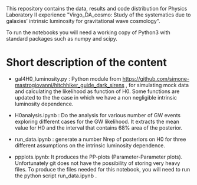 This repository contains the data, results and code distribution for Physics Laboratory II experience "Virgo_DA_cosmo: Study of the systematics due to galaxies’ intrinsic luminosity for gravitational wave cosmology".

To run the notebooks you will need a working copy of Python3 with standard packages such as numpy and scipy.

# Short description of the content

- gal4H0_luminosity.py : Python module from https://github.com/simone-mastrogiovanni/hitchhiker_guide_dark_sirens , for simulating mock data and calculating the likelihood as function of H0. Some functions are updated to the the case in which we have a non negligible intrinsic luminosity dependence.

- H0analysis.ipynb : Do the analysis for various number of GW events exploring different cases for the GW likelihood. It extracts the mean value for H0 and the interval that contains 68% area of the posterior.

- run_data.ipynb : generate a number Nrep of posteriors on H0 for three different assumptions on the intrinsic luminosity dependence.

- ppplots.ipynb: It produces the PP-plots (Parameter-Parameter plots). Unfortunately git does not have the possibility of storing very heavy files. To produce the files needed for this notebook, you will need to run the python script run_data.ipynb .
